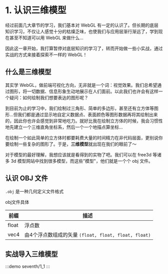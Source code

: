 # 1. 认识三维模型

经过前面几大章节的学习，我们基本对 WebGL 有一定的认识了。但长期的底层知识学习，不仅让人感觉十分的枯燥乏味，也使我们与应用层渐行渐远了，学到现在甚至不知道可以用 WebGL 来做什么...

因此这一章开始，我打算暂停对底层知识的学习了，转而开始做一些小实战，通过实战的方式来接着探索不一样的 WebGL！

## 什么是三维模型

其实学 WebGL，做前端可视化方向，无非就是一个词：视觉效果。我们总希望通过图形，将一切数据、信息形象生动地展示在人们面前。以此我们也许会有这样一个疑问：如何绘制我们想要表达的图形呢？

到目前为止的学习中，我们绘制过三角形、简单的多边形，甚至还有立方体等图形...但我们都是通过显示地自定义数据点、表面颜色等图形数据再将其绘制出来的，因此你也许会感觉到非常地吃力。就好比我在绘制立方体的时候，我会习惯性地先建立一个三维直角坐标系，然后一个一个地描点算坐标...

在绘制一个如此简单的立方体时都要耗费大量的时间精力在非代码层面，更别说你要绘制一些复杂的图形了。于是，**三维模型**就出现在我们的眼前了～

对于模型的最好理解，我想应该就是看得到的实物了吧。我们可以在 free3d 等诸多 3d 模型网站中找到很多模型，而这些"模型"，他们就是一个个 obj 文件。

## 认识 OBJ 文件

`.obj` 是一种几何定义文件格式

obj文件具体

| 前缀  | 描述                                                 |
|-------|------------------------------------------------------|
| float | 浮点数                                               |
| vec4  | 由4个浮点数组成的矢量 `(float, float, float, float)` |

## 实战导入三维模型

:::demo
seventh/1_1
:::